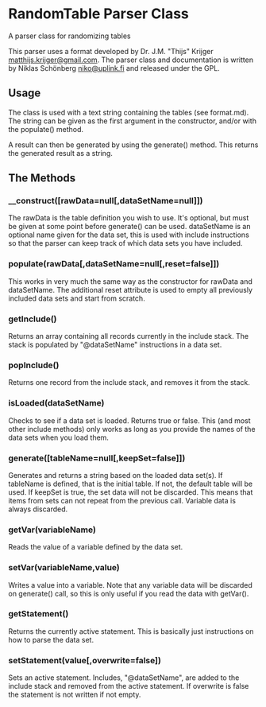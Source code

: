 # RandomTable Parser Class
A parser class for randomizing tables

This parser uses a format developed by Dr. J.M. "Thijs" Krijger <matthijs.krijger@gmail.com>.
The parser class and documentation is written by Niklas Schönberg <niko@uplink.fi> and released under the GPL.

## Usage
The class is used with a text string containing the tables (see format.md). The string can be given as the first argument in the constructor, and/or with the populate() method.

A result can then be generated by using the generate() method. This returns the generated result as a string.

## The Methods

### __construct([rawData=null[,dataSetName=null]])

The rawData is the table definition you wish to use. It's optional, but must be given at some point before generate() can be used. dataSetName is an optional name given for the data set, this is used with include instructions so that the parser can keep track of which data sets you have included.

### populate(rawData[,dataSetName=null[,reset=false]])

This works in very much the same way as the constructor for rawData and dataSetName. The additional reset attribute is used to empty all previously included data sets and start from scratch.

### getInclude()

Returns an array containing all records currently in the include stack. The stack is populated by "@dataSetName" instructions in a data set.

### popInclude()

Returns one record from the include stack, and removes it from the stack.

### isLoaded(dataSetName)

Checks to see if a data set is loaded. Returns true or false. This (and most other include methods) only works as long as you provide the names of the data sets when you load them.

### generate([tableName=null[,keepSet=false]])

Generates and returns a string based on the loaded data set(s). If tableName is defined, that is the initial table. If not, the default table will be used. If keepSet is true, the set data will not be discarded. This means that items from sets can not repeat from the previous call. Variable data is always discarded.

### getVar(variableName)

Reads the value of a variable defined by the data set.

### setVar(variableName,value)

Writes a value into a variable. Note that any variable data will be discarded on generate() call, so this is only useful if you read the data with getVar().

### getStatement()

Returns the currently active statement. This is basically just instructions on how to parse the data set.

### setStatement(value[,overwrite=false])

Sets an active statement. Includes, "@dataSetName", are added to the include stack and removed from the active statement. If overwrite is false the statement is not written if not empty.

